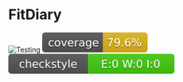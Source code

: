 # FitDiary
![Testing](https://github.com/fasanosalvatore/FitDiary/actions/workflows/test.yml/badge.svg)
![Branch Coverage](.github/badges/branches.svg)
![Checkstyle](.github/badges/checkstyle-result.svg)
